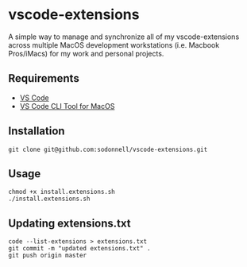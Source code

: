 # vscode-extensions

A simple way to manage and synchronize all of my vscode-extensions across multiple MacOS development workstations (i.e. Macbook Pros/iMacs) for my work and personal projects.

## Requirements

* [VS Code](https://code.visualstudio.com/download)
* [VS Code CLI Tool for MacOS](https://code.visualstudio.com/docs/setup/mac)

## Installation

```
git clone git@github.com:sodonnell/vscode-extensions.git
```

## Usage


```
chmod +x install.extensions.sh
./install.extensions.sh
```

## Updating extensions.txt

```
code --list-extensions > extensions.txt
git commit -m "updated extensions.txt" .
git push origin master
```